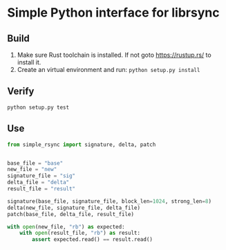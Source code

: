 # Simple Python interface for librsync

## Build

1. Make sure Rust toolchain is installed. If not goto https://rustup.rs/ to install it.
2. Create an virtual environment and run: `python setup.py install`

## Verify

`python setup.py test`

## Use

```python
from simple_rsync import signature, delta, patch


base_file = "base"
new_file = "new"
signature_file = "sig"
delta_file = "delta"
result_file = "result"

signature(base_file, signature_file, block_len=1024, strong_len=8)
delta(new_file, signature_file, delta_file)
patch(base_file, delta_file, result_file)

with open(new_file, "rb") as expected:
    with open(result_file, "rb") as result:
        assert expected.read() == result.read()
```
